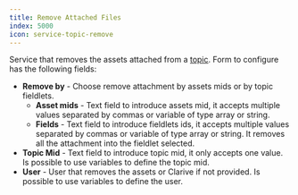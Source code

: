 ```yaml
---
title: Remove Attached Files
index: 5000
icon: service-topic-remove
---
```


Service that removes the assets attached from a [topic](/concepts/topic). Form to configure has the following fields:

- **Remove by** - Choose remove attachment by assets mids or by topic fieldlets.
   - **Asset mids** - Text field to introduce assets mid, it accepts multiple values separated by commas or variable of
     type array or string.
   - **Fields** - Text field to introduce fieldlets ids, it accepts multiple values separated by commas or variable of
     type array or string. It removes all the attachment into the fieldlet selected.
- **Topic Mid** - Text field to introduce topic mid, it only accepts one value. Is possible to use variables to define
  the topic mid.
- **User** - User that removes the assets or Clarive if not provided. Is possible to use variables to define the user.
